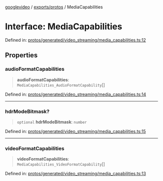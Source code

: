 [googlevideo](../../../README.md) / [exports/protos](../README.md) / MediaCapabilities

# Interface: MediaCapabilities

Defined in: [protos/generated/video\_streaming/media\_capabilities.ts:12](https://github.com/LuanRT/googlevideo/blob/cc730b4dbadc5ae882d6aa28d716e442943577fa/protos/generated/video_streaming/media_capabilities.ts#L12)

## Properties

### audioFormatCapabilities

> **audioFormatCapabilities**: `MediaCapabilities_AudioFormatCapability`[]

Defined in: [protos/generated/video\_streaming/media\_capabilities.ts:14](https://github.com/LuanRT/googlevideo/blob/cc730b4dbadc5ae882d6aa28d716e442943577fa/protos/generated/video_streaming/media_capabilities.ts#L14)

***

### hdrModeBitmask?

> `optional` **hdrModeBitmask**: `number`

Defined in: [protos/generated/video\_streaming/media\_capabilities.ts:15](https://github.com/LuanRT/googlevideo/blob/cc730b4dbadc5ae882d6aa28d716e442943577fa/protos/generated/video_streaming/media_capabilities.ts#L15)

***

### videoFormatCapabilities

> **videoFormatCapabilities**: `MediaCapabilities_VideoFormatCapability`[]

Defined in: [protos/generated/video\_streaming/media\_capabilities.ts:13](https://github.com/LuanRT/googlevideo/blob/cc730b4dbadc5ae882d6aa28d716e442943577fa/protos/generated/video_streaming/media_capabilities.ts#L13)
